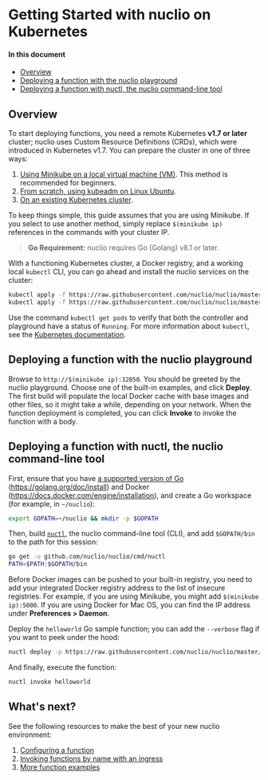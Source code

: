 # Getting Started with nuclio on Kubernetes

#### In this document

- [Overview](#overview)
- [Deploying a function with the nuclio playground](#deploying-a-function-with-the-nuclio-playground)
- [Deploying a function with nuctl, the nuclio command-line tool](#deploying-a-function-with-nuctl-the-nuclio-command-line-tool)

## Overview

To start deploying functions, you need a remote Kubernetes **v1.7 or later** cluster; nuclio uses Custom Resource Definitions (CRDs), which were introduced in Kubernetes v1.7. You can prepare the cluster in one of three ways:

1. [Using Minikube on a local virtual machine (VM)](install/minikube.md).
   This method is recommended for beginners.
2. [From scratch, using kubeadm on Linux Ubuntu](install/linux.md).
3. [On an existing Kubernetes cluster](install/existing.md).

To keep things simple, this guide assumes that you are using Minikube. If you select to use another method, simply replace `$(minikube ip)` references in the commands with your cluster IP.

<a id="go-supported-version"></a>
>**Go Requirement:** nuclio requires Go (Golang) v8.1 or later.

With a functioning Kubernetes cluster, a Docker registry, and a working local `kubectl` CLI, you can go ahead and install the nuclio services on the cluster:

```bash
kubectl apply -f https://raw.githubusercontent.com/nuclio/nuclio/master/hack/k8s/resources/controller.yaml
kubectl apply -f https://raw.githubusercontent.com/nuclio/nuclio/master/hack/k8s/resources/playground.yaml
```

Use the command `kubectl get pods` to verify that both the controller and playground have a status of `Running`. For more information about `kubectl`, see the [Kubernetes documentation](https://kubernetes.io/docs/user-guide/kubectl-overview/).

## Deploying a function with the nuclio playground

Browse to `http://$(minikube ip):32050`.
You should be greeted by the nuclio playground. Choose one of the built-in examples, and click **Deploy**. The first build will populate the local Docker cache with base images and other files, so it might take a while, depending on your network. When the function deployment is completed, you can click **Invoke** to invoke the function with a body.

## Deploying a function with nuctl, the nuclio command-line tool

First, ensure that you have [a supported version of Go](#go-supported-version) (https://golang.org/doc/install) and Docker (https://docs.docker.com/engine/installation), and create a Go workspace (for example, in `~/nuclio`):

```bash
export GOPATH=~/nuclio && mkdir -p $GOPATH
```

Then, build [`nuctl`](/docs/nuctl/nuctl.md), the nuclio command-line tool (CLI), and add `$GOPATH/bin` to the path for this session:
```bash
go get -u github.com/nuclio/nuclio/cmd/nuctl
PATH=$PATH:$GOPATH/bin
```

Before Docker images can be pushed to your built-in registry, you need to add your integrated Docker registry address to the list of insecure registries. For example, if you are using Minikube, you might add `$(minikube ip):5000`. If you are using Docker for Mac OS, you can find the IP address under **Preferences > Daemon**.

Deploy the `helloworld` Go sample function; you can add the `--verbose` flag if you want to peek under the hood:
```bash
nuctl deploy -p https://raw.githubusercontent.com/nuclio/nuclio/master/hack/examples/golang/helloworld/helloworld.go --registry $(minikube ip):5000 helloworld --run-registry localhost:5000
```

And finally, execute the function:
```bash
nuctl invoke helloworld
```

## What's next?

See the following resources to make the best of your new nuclio environment:

1. [Configuring a function](/docs/configuring-a-function.md)
2. [Invoking functions by name with an ingress](function-ingress.md)
3. [More function examples](/hack/examples/README.md)

